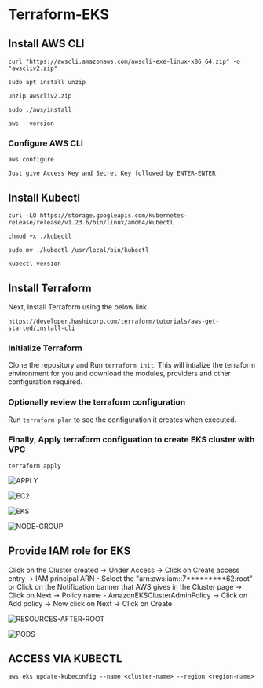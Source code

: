 # Terraform-EKS

## Install AWS CLI
```
curl "https://awscli.amazonaws.com/awscli-exe-linux-x86_64.zip" -o "awscliv2.zip"

sudo apt install unzip

unzip awscliv2.zip

sudo ./aws/install

aws --version
```


### Configure AWS CLI
```
aws configure
```
`Just give Access Key and Secret Key followed by ENTER-ENTER`


## Install Kubectl
```
curl -LO https://storage.googleapis.com/kubernetes-release/release/v1.23.6/bin/linux/amd64/kubectl

chmod +x ./kubectl

sudo mv ./kubectl /usr/local/bin/kubectl

kubectl version
```

## Install Terraform

Next, Install Terraform using the below link.
```
https://developer.hashicorp.com/terraform/tutorials/aws-get-started/install-cli
```

### Initialize Terraform

Clone the repository and Run `terraform init`. This will intialize the terraform environment for you and download the modules, providers and other configuration required.

### Optionally review the terraform configuration

Run `terraform plan` to see the configuration it creates when executed.

### Finally, Apply terraform configuation to create EKS cluster with VPC 

`terraform apply`

![APPLY](https://github.com/Pavan-1997/Terraform-EKS/assets/32020205/a8c57bf8-256f-425b-b16b-d01d499bcf89)

![EC2](https://github.com/Pavan-1997/Terraform-EKS/assets/32020205/39f55e30-9eee-4a70-887b-366a6078ba87)

![EKS](https://github.com/Pavan-1997/Terraform-EKS/assets/32020205/aa643c5d-ef7a-4277-b088-c147cfbbe3c7)

![NODE-GROUP](https://github.com/Pavan-1997/Terraform-EKS/assets/32020205/33269273-5933-4710-93e0-f8714587fbc2)


## Provide IAM role for EKS

Click on the Cluster created -> Under Access -> Click on Create access entry -> IAM principal ARN - Select the "arn:aws:iam::7*********62:root" or Click on the Notification banner that AWS gives in the Cluster page -> Click on Next -> Policy name - AmazonEKSClusterAdminPolicy -> Click on Add policy -> Now click on Next -> Click on Create 

![RESOURCES-AFTER-ROOT](https://github.com/Pavan-1997/Terraform-EKS/assets/32020205/f2f61af3-4c11-41fd-844a-5a7296947541)

![PODS](https://github.com/Pavan-1997/Terraform-EKS/assets/32020205/956361a2-c53a-4e55-b965-665b9c9d1dd7)


## ACCESS VIA KUBECTL

```
aws eks update-kubeconfig --name <cluster-name> --region <region-name>
```
